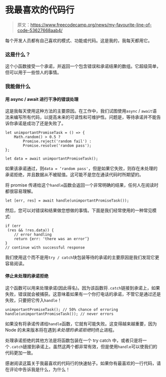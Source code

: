 # 我最喜欢的代码行

> 原文：<https://www.freecodecamp.org/news/my-favourite-line-of-code-53627668aab4/>

每个开发人员都有自己喜欢的模式、功能或代码。这是我的，我每天都用它。

### 这是什么？

这个小函数接受一个承诺，并返回一个包含错误和承诺结果的数组。它超级简单，但可以用于一些惊人的事情。

### 我能做什么

#### 用 async / await 进行干净的错误处理

这是我每天使用这种方法的主要原因。在工作中，我们试图使用`async` / `await`语法来编写所有代码，以提高未来的可读性和可维护性。问题是，等待承诺并不能告诉你承诺是成功了还是失败了。

```
let unimportantPromiseTask = () => {
    Math.random() > 0.5 ? 
        Promise.reject('random fail') : 
        Promise.resolve('random pass');
};

let data = await unimportantPromiseTask();
```

如果该承诺通过，则`data = ‘random pass'`，但是如果它失败，则存在未处理的承诺拒绝，并且数据从不被赋值。这可能不是您在通读代码时所期望的。

将 promise 传递给这个`handle`函数会返回一个非常明确的结果，任何人在阅读时都很容易理解。

```
let [err, res] = await handle(unimportantPromiseTask());
```

然后，您可以对错误和结果做您想做的事情。下面是我们经常使用的一种常见模式:

```
if (err 
 (res && !res.data)) { 
    // error handling
    return {err: 'there was an error’}
}
// continue with successful response
```

我们使用这个而不是用`try / catch`块包装等待的承诺的主要原因是我们发现它更容易阅读。

#### 停止未处理的承诺拒绝

这个函数可以用来处理承诺(因此得名)。因为该函数将`.catch`链接到承诺上，如果失败，错误就会被捕获。这意味着如果有一个你打电话的承诺，不管它是通过还是失败，只要把它传入`handle`！

```
unimportantPromiseTask(); // 50% chance of erroring
handle(unimportantPromiseTask()); // never errors
```

如果没有将承诺传递给`handle`函数，它就有可能失败。这变得越来越重要，因为 Node 的未来版本将在遇到*未处理的承诺拒绝*时终止进程。

处理承诺拒绝的其他方法是将函数包装在一个 try catch 中，或者只是将一个`.catch`链接到承诺上。虽然这两个都非常有效，但是使用`handle`可以使我们的代码更加一致。

感谢阅读这篇关于我最喜欢的代码行的快速帖子。如果你有最喜欢的一行代码，请在评论中告诉我是什么，为什么！